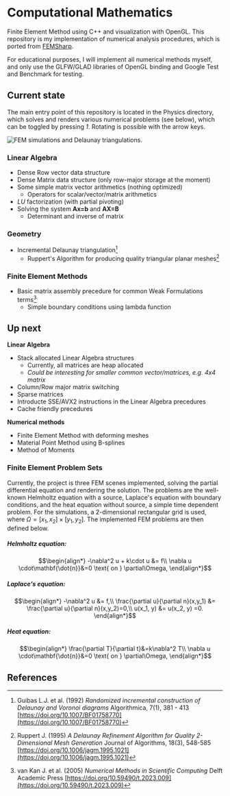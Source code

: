 # Computational Mathematics

Finite Element Method using C++ and visualization with OpenGL. This repository is my implementation of numerical analysis procedures, which is ported from [FEMSharp](https://github.com/stijnruiter/FemSharp). 

For educational purposes, I will implement all numerical methods myself, and only use the GLFW/GLAD libraries of OpenGL binding and Google Test and Benchmark for testing.

## Current state
The main entry point of this repository is located in the Physics directory, which solves and renders various numerical problems (see below), which can be toggled by pressing _1_. Rotating is possible with the arrow keys. 

![FEM simulations and Delaunay triangulations.](FemDemo.gif)

### Linear Algebra
- Dense Row vector data structure
- Dense Matrix data structure (only row-major storage at the moment)
- Some simple matrix vector arithmetics (nothing optimized)
    - Operators for scalar/vector/matrix arithmetics
- _LU_ factorization (with partial pivoting)
- Solving the system **Ax=b** and **AX=B** 
    - Determinant and inverse of matrix

### Geometry
- Incremental Delaunay triangulation[^1]
    - Ruppert's Algorithm for producing quality triangular planar meshes[^2]

### Finite Element Methods
- Basic matrix assembly precedure for common Weak Formulations terms[^3]
    - Simple boundary conditions using lambda function 

## Up next
__Linear Algebra__
- Stack allocated Linear Algebra structures
    - Currently, all matrices are heap allocated
    - _Could be interesting for smaller common vector/matrices, e.g. 4x4 matrix_
- Column/Row major matrix switching
- Sparse matrices
- Introducte SSE/AVX2 instructions in the Linear Algebra precedures
- Cache friendly precedures

__Numerical methods__
- Finite Element Method with deforming meshes
- Material Point Method using B-splines
- Method of Moments 

### Finite Element Problem Sets
Currently, the project is three FEM scenes implemented, solving the partial differential equation and rendering the solution. The problems are the well-known Helmholtz equation with a source, Laplace's equation with boundary conditions, and the heat equation without source, a simple time dependent problem. For the simulations, a 2-dimensional rectangular grid is used, where $\Omega=[x_1, x_2]\times[y_1, y_2]$. The implemented FEM problems are then defined below.


##### Helmholtz equation:
$$\begin{align*} 
-\nabla^2 u + k\cdot u &= f\\ 
\nabla u \cdot\mathbf{\dot{n}}&=0 \text{ on  } \partial\Omega,
\end{align*}$$

##### Laplace's equation:

$$\begin{align*} 
-\nabla^2 u &= f,\\ 
\frac{\partial u}{\partial n}(x,y_1) &= \frac{\partial u}{\partial n}(x,y_2)=0,\\
u(x_1, y) &= u(x_2, y) =0.
\end{align*}$$

##### Heat equation:

$$\begin{align*}
\frac{\partial T}{\partial t}&=k\nabla^2 T\\
\nabla u \cdot\mathbf{\dot{n}}&=0 \text{ on  } \partial\Omega,
\end{align*}$$

## References
[^1]: Guibas L.J. et al. (1992) _Randomized incremental construction of Delaunay and Voronoi diagrams_ Algorithmica, 7(1), 381 - 413 [https://doi.org/10.1007/BF01758770](https://doi.org/10.1007/BF01758770)

[^2]: Ruppert J. (1995) _A Delaunay Refinement Algorithm for Quality 2-Dimensional Mesh Generation_ Journal of Algorithms, 18(3), 548-585 [https://doi.org/10.1006/jagm.1995.1021](https://doi.org/10.1006/jagm.1995.1021)

[^3]: van Kan J. et al. (2005) _Numerical Methods in Scientific Computing_ Delft Academic Press [https://doi.org/10.59490/t.2023.009](https://doi.org/10.59490/t.2023.009)